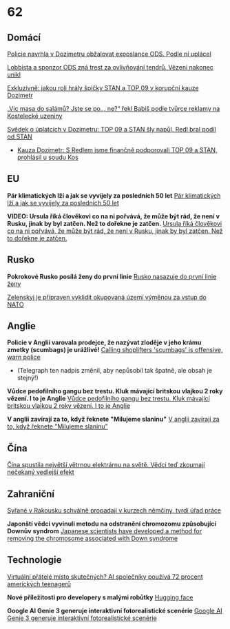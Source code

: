 # 62

## Domácí

[Policie navrhla v Dozimetru obžalovat exposlance ODS. Podle ní uplácel](https://www.seznamzpravy.cz/clanek/domaci-kauzy-policie-navrhla-v-dozimetru-obzalovat-exposlance-ods-podle-ni-uplacel-286392)

[Lobbista a sponzor ODS zná trest za ovlivňování tendrů. Vězení nakonec unikl](https://zpravy.aktualne.cz/domaci/lobbista-a-sponzor-ods-zna-trest-za-ovlivnovani-tendru-vezen/r~122ac85e978611f09a9dac1f6b220ee8/)

[Exkluzivně: jakou roli hrály špičky STAN a TOP 09 v korupční kauze Dozimetr](https://www.idnes.cz/zpravy/domaci/dozimetr-starostove-politika-kauza-gazdik-stan-pospisil.A250919_172710_domaci_krd)

[„Víc masa do salámů? Jste se po.., ne?“ řekl Babiš podle tvůrce reklamy na Kostelecké uzeniny](https://www.novinky.cz/clanek/domaci-vic-masa-do-salamu-jste-se-po-ne-rekl-babis-podle-tvurce-reklamy-na-kostelecke-uzeniny-40539804)

[Svědek o úplatcích v Dozimetru: TOP 09 a STAN šly napůl, Redl bral podíl od STAN](https://www.idnes.cz/zpravy/domaci/dozimetr-matej-augustin-michal-redl-top-0p-stan.A250922_182453_volby_pari)
  *  [Kauza Dozimetr: S Redlem jsme finančně podporovali TOP 09 a STAN, prohlásil u soudu Kos](https://www.novinky.cz/clanek/krimi-kauza-dozimetr-s-redlem-jsme-financne-podporovali-top-09-a-stan-prohlasil-u-soudu-kos-40540153)

## EU

**Pár klimatických lží a jak se vyvíjely za posledních 50 let** [Pár klimatických lží a jak se vyvíjely za posledních 50 let](https://chatgpt.com/share/689491de-41e4-800e-8040-f58260df7420)

**VIDEO: Ursula říká člověkovi co na ni pořvává, že může být rád, že není v Rusku, jinak by byl zatčen. Než to dořekne je zatčen.** [Ursula říká člověkovi co na ni pořvává, že může být rád, že není v Rusku, jinak by byl zatčen. Než to dořekne je zatčen.](https://x.com/TEAPARTYcz/status/1953504226362978691)

## Rusko

**Pokrokové Rusko posílá ženy do první linie** [Rusko nasazuje do první linie ženy](https://www.novinky.cz/clanek/valka-na-ukrajine-rusko-nasazuje-do-prvni-linie-zeny-40532857)

[Zelenskyj je připraven vyklidit okupovaná území výměnou za vstup do NATO](https://www.novinky.cz/clanek/valka-na-ukrajine-zelenskyj-je-pripraven-vyklidit-okupovana-uzemi-vymenou-za-vstup-do-nato-40533851)

## Anglie 

**Policie v Anglii varovala prodejce, že nazývat zloděje v jeho krámu zmetky (scumbags) je urážlivé!** [Calling shoplifters 'scumbags' is offensive, warn police](https://www.yahoo.com/news/articles/calling-shoplifters-scumbags-offensive-warn-135511636.html?guccounter=1&guce_referrer=aHR0cHM6Ly93d3cuZ29vZ2xlLmNvbS8&guce_referrer_sig=AQAAAF6e3VkTl9ENAkBIeYqbkk4BmM4TsX2gnAHsg-eoKkTye7zx8WNj30Wny8Ra2MKSAkkdsqswpMpZAeJLYVQwdJlUm-c_QiSJdfSSRn584YlqNT5Wzml8WhG1CTeosOO5ObJE0vnc1Z_MIAyHoYWAxy1Utv9tn4UwveOVQiAlRSiZ)
  -  (Telegraph ten nadpis změnil, aby nepůsobil tak špatně, ale obsah je stejný!)

**Vůdce pedofilního gangu bez trestu. Kluk mávající britskou vlajkou 2 roky vězení. I to je Anglie** [Vůdce pedofilního gangu bez trestu. Kluk mávající britskou vlajkou 2 roky vězení. I to je Anglie](https://x.com/PraviceKonzerva/status/1957800827315220612)

**V anglii zavírají za to, když řeknete "Milujeme slaninu"** [V anglii zavírají za to, když řeknete "Milujeme slaninu"](https://x.com/nogulagsagain/status/1957699733117358119)

## Čína

[Čína spustila největší větrnou elektrárnu na světě. Vědci teď zkoumají nečekaný vedlejší efekt](https://vtm.zive.cz/clanky/cina-spustila-nejvetsi-vetrnou-elektrarnu-na-svete-vedci-ted-zkoumaji-necekany-vedlejsi-efekt/sc-870-a-236271/default.aspx)

## Zahraniční

[Syřané v Rakousku schválně propadají v kurzech němčiny, tvrdí úřad práce](https://www.novinky.cz/clanek/zahranicni-evropa-syrane-v-rakousku-schvalne-propadaji-v-kurzech-nemciny-tvrdi-urad-prace-40534348)

**Japonští vědci vyvinuli metodu na odstranění chromozomu způsobující Downův syndrom** [Japanese scientists have developed a method for removing the chromosome associated with Down syndrome](https://medtour.help/yaponskie-uchenye-razrabotali-metod-ustraneniya-hromosomy-svyazannoj-s-sindromom-dauna/)

## Technologie

[Virtuální přátelé místo skutečných? AI společníky používá 72 procent amerických teenagerů](https://www.novinky.cz/clanek/internet-a-pc-ai-virtualni-pratele-misto-skutecnych-ai-spolecniky-pouziva-72-procent-americkych-teenageru-40531421)

**Nové příležitosti pro developery s malými robůtky** [Hugging face](https://www.youtube.com/watch?v=xukv_Ew5t1Q)

**Google AI Genie 3 generuje interaktivní fotorealistické scenérie** [Google AI Genie 3 generuje interaktivní fotorealistické scenérie](https://www.youtube.com/watch?v=PDKhUknuQDg)
